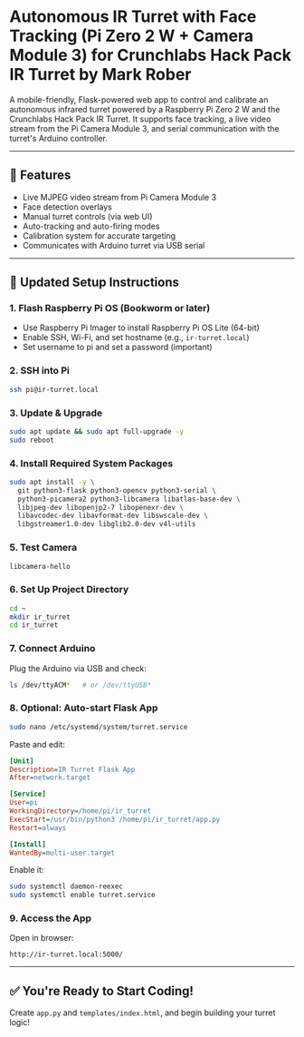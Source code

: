# Autonomous IR Turret with Face Tracking (Pi Zero 2 W + Camera Module 3) for Crunchlabs Hack Pack IR Turret by Mark Rober

A mobile-friendly, Flask-powered web app to control and calibrate an autonomous infrared turret powered by a Raspberry Pi Zero 2 W and the Crunchlabs Hack Pack IR Turret. It supports face tracking, a live video stream from the Pi Camera Module 3, and serial communication with the turret's Arduino controller.

---

## 🚀 Features

- Live MJPEG video stream from Pi Camera Module 3
- Face detection overlays
- Manual turret controls (via web UI)
- Auto-tracking and auto-firing modes
- Calibration system for accurate targeting
- Communicates with Arduino turret via USB serial

---

## 🔧 Updated Setup Instructions

### 1. Flash Raspberry Pi OS (Bookworm or later)
- Use Raspberry Pi Imager to install Raspberry Pi OS Lite (64-bit)
- Enable SSH, Wi-Fi, and set hostname (e.g., `ir-turret.local`)
- Set username to pi and set a password (important)

### 2. SSH into Pi

```bash
ssh pi@ir-turret.local
```

### 3. Update & Upgrade

```bash
sudo apt update && sudo apt full-upgrade -y
sudo reboot
```

### 4. Install Required System Packages

```bash
sudo apt install -y \
  git python3-flask python3-opencv python3-serial \
  python3-picamera2 python3-libcamera libatlas-base-dev \
  libjpeg-dev libopenjp2-7 libopenexr-dev \
  libavcodec-dev libavformat-dev libswscale-dev \
  libgstreamer1.0-dev libglib2.0-dev v4l-utils
```

### 5. Test Camera

```bash
libcamera-hello
```

### 6. Set Up Project Directory

```bash
cd ~
mkdir ir_turret
cd ir_turret
```

### 7. Connect Arduino

Plug the Arduino via USB and check:

```bash
ls /dev/ttyACM*   # or /dev/ttyUSB*
```

### 8. Optional: Auto-start Flask App

```bash
sudo nano /etc/systemd/system/turret.service
```

Paste and edit:

```ini
[Unit]
Description=IR Turret Flask App
After=network.target

[Service]
User=pi
WorkingDirectory=/home/pi/ir_turret
ExecStart=/usr/bin/python3 /home/pi/ir_turret/app.py
Restart=always

[Install]
WantedBy=multi-user.target
```

Enable it:

```bash
sudo systemctl daemon-reexec
sudo systemctl enable turret.service
```

### 9. Access the App

Open in browser:

```
http://ir-turret.local:5000/
```

---

## ✅ You're Ready to Start Coding!

Create `app.py` and `templates/index.html`, and begin building your turret logic!